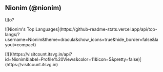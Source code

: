 ## Nionim (@nionim)
<p>Що?</p>

<p>![Nionim's Top Languages](https://github-readme-stats.vercel.app/api/top-langs/?username=Nionim&theme=dracula&show_icons=true&hide_border=false&layout=compact)</p>
<p>[![](https://visitcount.itsvg.in/api?id=Nionim&label=Profile%20Views&color=11&icon=5&pretty=false)](https://visitcount.itsvg.in)</p>
